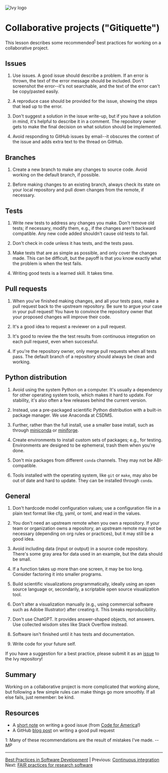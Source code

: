 ![Ivy logo](https://raw.githubusercontent.com/csdms/project/main/assets/CSDMS-logo-color-tagline-hor.png)

# Collaborative projects ("Gitiquette")

This lesson describes some recommended<sup>[1](#cp-fn1)</sup> best practices
for working on a collaborative project.

## Issues

1. Use issues. A good issue should describe a problem. If an error is thrown,
  the text of the error message should be included. Don't screenshot the
  error--it's not searchable, and the text of the error can't be copy/pasted
  easily.

1. A reproduce case should be provided for the issue, showing the steps
  that lead up to the error.

1. Don't suggest a solution in the issue write-up, but if you have a
  solution in mind, it's helpful to describe it in a comment. The
  repository owner gets to make the final decision on what solution
  should be implemented.

1. Avoid responding to GitHub issues by email--it
  obscures the context of the issue and adds extra
  text to the thread on GitHub.

## Branches

1. Create a new branch to make any changes to source code. Avoid
  working on the default branch, if possible.

1. Before making changes to an existing branch, always check its state
  on your local repository and pull down changes from the remote, if
  necessary.

## Tests

1. Write new tests to address any changes you make. Don't remove old
  tests; if necessary, modify them, e.g., if the changes aren't
  backward compatible. Any new code added shouldn't cause old tests to
  fail.

1. Don't check in code unless it has tests, and the tests pass.

1. Make tests that are as simple as possible, and only cover the
  changes made. This can be difficult, but the payoff is that you
  know exactly what the problem is when the test fails.

1. Writing good tests is a learned skill. It takes time.

## Pull requests

1. When you've finished making changes, and all your tests pass, make
  a pull request back to the
  upstream repository. Be sure to argue your case in your pull
  request! You have to convince the repository owner that your
  proposed changes will improve their code.

1. It's a good idea to request a reviewer on a pull request.

1. It's good to review the the test results from continuous integration on each
  pull request, even when successful.

1. If you're the repository owner, only merge pull requests when all
  tests pass. The default branch of a repository should always be clean and working.

## Python distribution

1. Avoid using the system Python on a computer. It's usually a dependency for other operating system tools, which makes it hard to update. For stability, it's also often a few releases behind the current version.

1. Instead, use a pre-packaged scientific Python distribution with a built-in package manager. We use Anaconda at CSDMS.

1. Further, rather than the full install, use a smaller base install, such as through [miniconda](https://docs.conda.io/en/latest/miniconda.html) or [miniforge](https://github.com/conda-forge/miniforge).

1. Create environments to install custom sets of packages; e.g., for testing. Environments are designed to be ephemeral, trash them when you're done.

1. Don't mix packages from different `conda` channels. They may not be ABI-compatible.

1. Tools installed with the operating system, like `git` or `make`, may also be out of date and hard to update. They can be installed through `conda`.

## General

1. Don't hardcode model configuration values; use a configuration file in a plain text format like cfg, yaml, or toml, and read in the values.

1. You don't need an upstream remote when you own a repository. If your team or organization owns a repository, an upstream remote may not be necessary (depending on org rules or practices), but it may still be a good idea.

1. Avoid including data (input or output) in a source code repository. There's some gray area for data
  used in an example, but the data should be small.

1. If a function takes up more than one screen, it may be too long. Consider factoring it into smaller programs.

1. Build scientific visualizations programmatically, ideally using an open source language or, secondarily, a scriptable open source visualization tool.

1. Don't alter a visualization manually (e.g., using commercial software such as Adobe Illustrator) after creating it. This breaks reproducibility.

1. Don't use ChatGPT. It provides answer-shaped objects, not answers. Use collected wisdom sites like Stack Overflow instead.

1. Software isn't finished until it has tests and documentation.

1. Write code for your future self.

If you have a suggestion for a best practice,
please submit it as an [issue](https://github.com/csdms/ivy/issues)
to the Ivy repository!


## Summary

Working on a collaborative project is more complicated
that working alone,
but following a few simple rules can make things go more smoothly.
If all else fails, just remember: be kind.


## Resources

* A [short note](https://github.com/codeforamerica/howto/blob/master/Good-GitHub-Issues.md) on writing a good issue (from [Code for America](https://www.codeforamerica.org/)!)
* A GitHub [blog post](https://github.blog/2015-01-21-how-to-write-the-perfect-pull-request/) on writing a good pull request


<a name="cp-fn1">1</a>: Many of these recommendations are
the result of mistakes I've made. *--MP*

___

[Best Practices in Software Development](./index.md) |
Previous: [Continuous integration](./continuous-integration.md)
Next: [FAIR practices for research software](./fair-practices.md)

